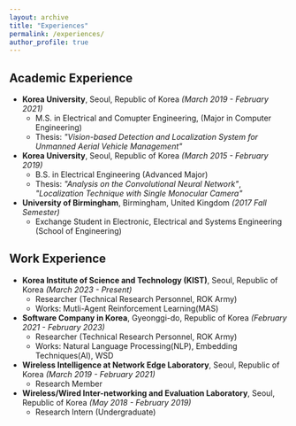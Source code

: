```yaml
---
layout: archive
title: "Experiences"
permalink: /experiences/
author_profile: true
---
```


## Academic Experience 
- **Korea University**, Seoul, Republic of Korea *(March 2019 - February 2021)*
    - M.S. in Electrical and Comupter Engineering, (Major in Computer Engineering) 
    - Thesis: *"Vision-based Detection and Localization System for Unmanned Aerial Vehicle Management"*
- **Korea University**, Seoul, Republic of Korea *(March 2015 - February 2019)*
    - B.S. in Electrical Engineering (Advanced Major)
    - Thesis: *"Analysis on the Convolutional Neural Network"*, *"Localization Technique with Single Monocular Camera"*
- **University of Birmingham**, Birmingham, United Kingdom *(2017 Fall Semester)*
    - Exchange Student in Electronic, Electrical and Systems Engineering (School of Engineering)

## Work Experience
- **Korea Institute of Science and Technology (KIST)**, Seoul, Republic of Korea *(March 2023 - Present)*
    - Researcher (Technical Research Personnel, ROK Army)
    - Works: Mutli-Agent Reinforcement Learning(MAS)
- **Software Company in Korea**, Gyeonggi-do, Republic of Korea *(February 2021 - February 2023)*
    - Researcher (Technical Research Personnel, ROK Army)
    - Works: Natural Language Processing(NLP), Embedding Techniques(AI), WSD
- **Wireless Intelligence at Network Edge Laboratory**, Seoul, Republic of Korea *(March 2019 - February 2021)*
    - Research Member
- **Wireless/Wired Inter-networking and Evaluation Laboratory**, Seoul, Republic of Korea *(May 2018 - February 2019)*
    - Research Intern (Undergraduate)
  
  






